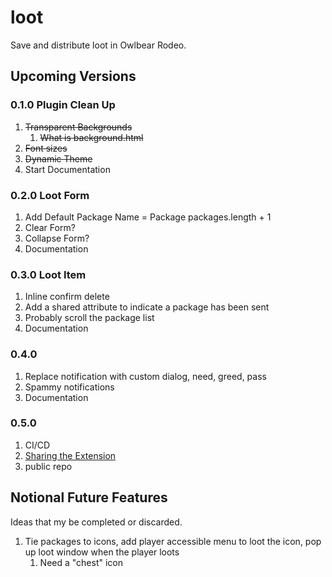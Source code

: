 # loot

Save and distribute loot in Owlbear Rodeo.

## Upcoming Versions

### 0.1.0 Plugin Clean Up

1. ~~Transparent Backgrounds~~
   1. ~~What is background.html~~
2. ~~Font sizes~~
3. ~~Dynamic Theme~~
4. Start Documentation

### 0.2.0 Loot Form

1. Add Default Package Name = Package packages.length + 1
2. Clear Form?
3. Collapse Form?
4. Documentation

### 0.3.0 Loot Item

1. Inline confirm delete
2. Add a shared attribute to indicate a package has been sent
3. Probably scroll the package list
4. Documentation

### 0.4.0

1. Replace notification with custom dialog, need, greed, pass
2. Spammy notifications
3. Documentation

### 0.5.0

1. CI/CD
2. [Sharing the Extension](https://docs.owlbear.rodeo/extensions/tutorial-sharing-your-extension/)
3. public repo

## Notional Future Features

Ideas that my be completed or discarded.

1. Tie packages to icons, add player accessible menu to loot the icon, pop up loot window when the player loots
   1. Need a "chest" icon
